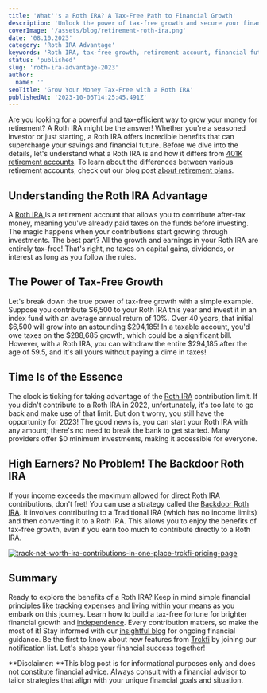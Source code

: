 ```yaml
---
title: 'What''s a Roth IRA? A Tax-Free Path to Financial Growth'
description: 'Unlock the power of tax-free growth and secure your financial future with a Roth IRA! Discover how this retirement account can supercharge your savings and provide incredible benefits for your long-term financial success. Learn about tax-free growth, contribution limits, and a smart strategy for high-income earners. Start building your tax-free fortune today!'
coverImage: '/assets/blog/retirement-roth-ira.png'
date: '08.10.2023'
category: 'Roth IRA Advantage'
keywords: 'Roth IRA, tax-free growth, retirement account, financial future, contribution limits, high-income earners, Backdoor Roth IRA, retirement planning, tax-efficient, financial success, savings'
status: 'published'
slug: 'roth-ira-advantage-2023'
author:
  name: ''
seoTitle: 'Grow Your Money Tax-Free with a Roth IRA'
publishedAt: '2023-10-06T14:25:45.491Z'
---
```


Are you looking for a powerful and tax-efficient way to grow your money for retirement? A Roth IRA might be the answer! Whether you're a seasoned investor or just starting, a Roth IRA offers incredible benefits that can supercharge your savings and financial future. Before we dive into the details, let's understand what a Roth IRA is and how it differs from [401K retirement accounts](401k-retirement-plans-guide-for-smart-saving). To learn about the differences between various retirement accounts, check out our blog post [about retirement plans](/blog/retirement-planning-understanding-iras-and-401ks).

## Understanding the Roth IRA Advantage

A [Roth IRA ](/blog/roth-401k-plans)is a retirement account that allows you to contribute after-tax money, meaning you've already paid taxes on the funds before investing. The magic happens when your contributions start growing through investments. The best part? All the growth and earnings in your Roth IRA are entirely tax-free! That's right, no taxes on capital gains, dividends, or interest as long as you follow the rules.

## The Power of Tax-Free Growth

Let's break down the true power of tax-free growth with a simple example. Suppose you contribute $6,500 to your Roth IRA this year and invest it in an index fund with an average annual return of 10%. Over 40 years, that initial $6,500 will grow into an astounding $294,185! In a taxable account, you'd owe taxes on the $288,685 growth, which could be a significant bill. However, with a Roth IRA, you can withdraw the entire $294,185 after the age of 59.5, and it's all yours without paying a dime in taxes!

## Time Is of the Essence

The clock is ticking for taking advantage of the [Roth IRA](/blog/roth-401k-plans) contribution limit. If you didn't contribute to a Roth IRA in 2022, unfortunately, it's too late to go back and make use of that limit. But don't worry, you still have the opportunity for 2023! The good news is, you can start your Roth IRA with any amount; there's no need to break the bank to get started. Many providers offer $0 minimum investments, making it accessible for everyone.

## High Earners? No Problem! The Backdoor Roth IRA

If your income exceeds the maximum allowed for direct Roth IRA contributions, don't fret! You can use a strategy called the [Backdoor Roth IRA](/blog/the-backdoor-roth-ira). It involves contributing to a Traditional IRA (which has no income limits) and then converting it to a Roth IRA. This allows you to enjoy the benefits of tax-free growth, even if you earn too much to contribute directly to a Roth IRA.

[![track-net-worth-ira-contributions-in-one-place-trckfi-pricing-page](/images/home--2--I3OD.png)](/pricing)

## Summary

Ready to explore the benefits of a Roth IRA? Keep in mind simple financial principles like tracking expenses and living within your means as you embark on this journey. Learn how to build a tax-free fortune for brighter financial growth and [independence](/blog/how-to-achieve-financial-independence-your-guide-to-financial-freedom). Every contribution matters, so make the most of it! Stay informed with our [insightful blog](/blog) for ongoing financial guidance. Be the first to know about new features from [Trckfi](/) by joining our notification list. Let's shape your financial success together!

\*\*Disclaimer: \*\*This blog post is for informational purposes only and does not constitute financial advice. Always consult with a financial advisor to tailor strategies that align with your unique financial goals and situation.

